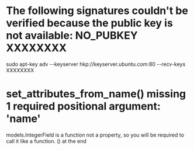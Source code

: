 # The following signatures couldn't be verified because the public key is not available: NO_PUBKEY XXXXXXXX
sudo apt-key adv --keyserver hkp://keyserver.ubuntu.com:80 --recv-keys XXXXXXXX

# set_attributes_from_name() missing 1 required positional argument: 'name'
models.IntegerField is a function not a property, so you will be required to call it like a function. () at the end